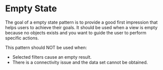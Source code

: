 # Empty State

The goal of a empty state pattern is to provide a good first impression that helps users to achieve their goals. It should be used when a view is empty because no objects exists and you want to guide the user to perform specific actions.

This pattern should NOT be used when:

- Selected filters cause an empty result.
- There is a connectivity issue and the data set cannot be obtained.
